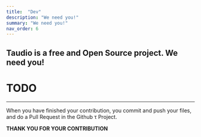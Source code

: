 ```yaml
---
title:  "Dev"
description: "We need you!"
summary: "We need you!"
nav_order: 6
---
```



## Taudio is a free and Open Source project. We need you!

# TODO
------------------

When you have finished your contribution, you commit and push your files, and do a Pull Request in the Github &tau; Project.

**THANK YOU FOR YOUR CONTRIBUTION**

